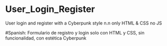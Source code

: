 # User_Login_Register
User login and register with a Cyberpunk style n.n only HTML & CSS no JS


#Spanish: Formulario de registro y login solo con HTML y CSS, sin funcionalidad, con estética Cyberpunk
